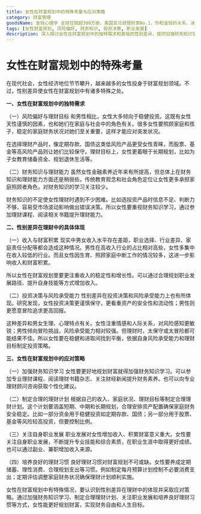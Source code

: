 ```yaml
---
title: 女性在财富规划中的特殊考量与应对策略
category: 财富管理
goodsName: 金钱心理学 全球狂销超300万册，美国亚马逊理财类No.1，你和金钱的关系，决定了财富和你的距离！财务自由指南
tags: [女性财富规划, 风险偏好, 财务知识, 投资决策, 职业发展]
description: 深入探讨女性在财富规划中的独特需求和面临的性别差异，提供加强财务知识学习、制定合理理财计划、关注职业发展和培养良好理财习惯等应对策略，助力女性实现财务自由和人生目标。
---
```


# 女性在财富规划中的特殊考量

在现代社会，女性经济地位节节攀升，越来越多的女性投身于财富规划领域。不过，性别差异使女性在财富规划中有诸多特殊之处。

**一、女性在财富规划中的独特需求**

（一）风险偏好与理财目标
和男性相比，女性大多倾向于稳健投资。这既有女性天性谨慎的因素，也和她们在家庭与社会中的角色有关。很多女性要照顾家庭和孩子，稳定的家庭财务状况对她们至关重要，这样才能应对突发状况。

在选择理财产品时，像定期存款、国债这类低风险产品更受女性青睐，而股票、基金等高风险产品则让她们比较保守。理财目标上，女性更着眼于长期规划，比如为子女教育储备资金、规划退休生活等。

（二）财务知识与理财能力
虽然女性金融素养近年来有所提高，但总体上在财务知识和理财能力方面还是稍弱些。传统教育观念和社会角色定位让女性更多承担家庭照顾者角色，对财务知识的学习关注较少。

财务知识的不足使女性理财时遇到不少困难。比如选投资产品时信息不足、判断力不够，容易受市场波动影响做出错误决策。所以女性要重视财务知识学习，通过参加理财课程、阅读相关书籍提升理财能力。

**二、性别差异在理财中的具体体现**

（一）收入与财富积累
现实中男女收入水平存在差距，职业选择、行业差异、家庭责任分配等都会造成这种情况。男性在高收入行业的占比相对高些，女性多集中在收入较低的行业。而且女性因生育、照顾家庭中断工作的情况较多，这进一步影响收入和财富积累。

所以女性在财富规划里要更注重收入的稳定性和增长性。可以通过合理规划职业发展路径、提升自身技能等方式增加收入。

（二）投资决策与风险承受能力
性别差异在投资决策和风险承受能力上也有所体现。研究发现，女性投资决策更谨慎保守，更看重资产的安全性和流动性；男性则更愿意冒险追求更高回报。

这种差异和男女生理、心理特点有关。女性注重情感和人际关系，对风险感知更敏锐；男性倾向冒险挑战，风险承受能力相对较强。但理财时，太保守或太冒险都可能结果不佳。所以女性要在稳健和进取间找到平衡，依据自身风险承受能力和理财目标制定投资策略。

**三、女性在财富规划中的应对策略**

（一）加强财务知识学习
女性要更好地规划财富就得加强财务知识学习。可以参加专业理财课程、阅读理财书籍杂志、关注财经新闻提升财务素养。也可以向专业理财顾问咨询获取个性化建议。

（二）制定合理的理财计划
根据自己的收入、家庭状况、理财目标等制定合理理财计划。这个计划要涵盖短期、中期和长期规划，合理安排资产配置确保家庭财务安全稳定。比如一部分资金用于稳健投资如定期存款、国债；另一部分用于股票、基金等风险较高投资，但要控制比例。

（三）关注自身职业发展
职业发展对女性增加收入、积累财富意义重大。女性要关注自身职业发展，不断提升专业技能和综合素质，在职业生涯中取得更好成绩。也可以通过副业、兼职增加收入来源。

（四）培养良好的理财习惯
良好理财习惯对财富规划不可或缺。女性要养成定期储蓄、理性消费、合理规划支出等习惯。例如制定每月预算计划控制不必要消费支出；定期评估调整家庭财务状况确保理财计划顺利实施。

女性在财富规划中有特殊情况，要认识到性别差异在理财中的体现并采取应对策略。通过加强财务知识学习、制定合理理财计划、关注职业发展和培养良好理财习惯等方式，女性能更好规划财富，实现财务自由和人生目标。